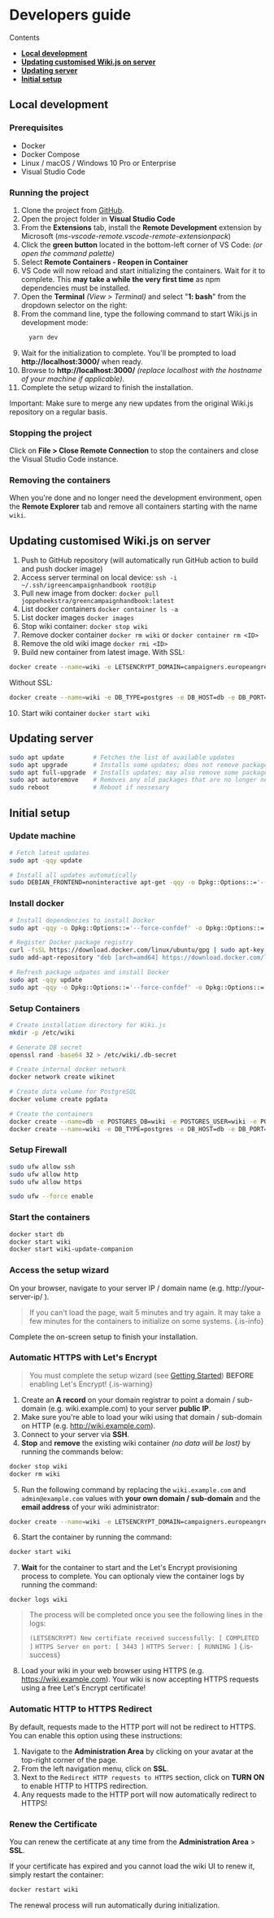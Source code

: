 # Developers guide
Contents
- **[Local development](#local-development)**
- **[Updating customised Wiki.js on server](#updating-customised-wikijs-on-server)**
- **[Updating server](#updating-server)**
- **[Initial setup](#initial-setup)**

## Local development

### Prerequisites

* Docker
* Docker Compose
* Linux / macOS / Windows 10 Pro or Enterprise
* Visual Studio Code

### Running the project
1. Clone the project from [GitHub](https://github.com/Requarks/wiki).
2. Open the project folder in **Visual Studio Code**
3. From the **Extensions** tab, install the **Remote Development** extension by Microsoft (*ms-vscode-remote.vscode-remote-extensionpack*)
4. Click the **green button** located in the bottom-left corner of VS Code: *(or open the command palette)*
5. Select **Remote Containers - Reopen in Container**
6. VS Code will now reload and start initializing the containers. Wait for it to complete. This **may take a while the very first time** as npm dependencies must be installed.
7. Open the **Terminal** *(View > Terminal)* and select "**1: bash**" from the dropdown selector on the right:
8. From the command line, type the following command to start Wiki.js in development mode:
    ```bash
      yarn dev
    ```
9. Wait for the initialization to complete. You'll be prompted to load **http://localhost:3000/** when ready.
9. Browse to **http://localhost:3000/** _(replace localhost with the hostname of your machine if applicable)_.
10. Complete the setup wizard to finish the installation.

Important: Make sure to merge any new updates from the original Wiki.js repository on a regular basis. 

### Stopping the project

Click on **File > Close Remote Connection** to stop the containers and close the Visual Studio Code instance.

### Removing the containers

When you're done and no longer need the development environment, open the **Remote Explorer** tab and remove all containers starting with the name `wiki`.

## Updating customised Wiki.js on server
1. Push to GitHub repository (will automatically run GitHub action to build and push docker image)
2. Access server terminal on local device: ```ssh -i ~/.ssh/igreencampaignhandbook root@ip```
3. Pull new image from docker: ```docker pull joppehoekstra/greencampaignhandbook:latest```
4. List docker containers ```docker container ls -a```
5. List docker images ```docker images```
6. Stop wiki container: ```docker stop wiki```
7. Remove docker container ```docker rm wiki``` or ```docker container rm <ID>```
8. Remove the old wiki image ```docker rmi <ID>```
9. Build new container from latest image.
With SSL:
```bash
docker create --name=wiki -e LETSENCRYPT_DOMAIN=campaigners.europeangreens.eu -e LETSENCRYPT_EMAIL=hey@joppehoekstra.nl -e SSL_ACTIVE=1 -e DB_TYPE=postgres -e DB_HOST=db -e DB_PORT=5432 -e DB_PASS_FILE=/etc/wiki/.db-secret -v /etc/wiki/.db-secret:/etc/wiki/.db-secret:ro -e DB_USER=wiki -e DB_NAME=wiki -e UPGRADE_COMPANION=0 --restart=unless-stopped -h wiki --network=wikinet -p 80:3000 -p 443:3443 joppehoekstra/greencampaignhandbook:latest
```

Without SSL:
```bash
docker create --name=wiki -e DB_TYPE=postgres -e DB_HOST=db -e DB_PORT=5432 -e DB_PASS_FILE=/etc/wiki/.db-secret -v /etc/wiki/.db-secret:/etc/wiki/.db-secret:ro -e DB_USER=wiki -e DB_NAME=wiki -e UPGRADE_COMPANION=0 --restart=unless-stopped -h wiki --network=wikinet -p 80:3000 -p 443:3443 joppehoekstra/greencampaignhandbook:latest
```

10. Start wiki container ```docker start wiki```

## Updating server
```bash
sudo apt update        # Fetches the list of available updates
sudo apt upgrade       # Installs some updates; does not remove packages
sudo apt full-upgrade  # Installs updates; may also remove some packages, if needed
sudo apt autoremove    # Removes any old packages that are no longer needed
sudo reboot            # Reboot if nessesary
```

## Initial setup
### Update machine
```bash
# Fetch latest updates
sudo apt -qqy update

# Install all updates automatically
sudo DEBIAN_FRONTEND=noninteractive apt-get -qqy -o Dpkg::Options::='--force-confdef' -o Dpkg::Options::='--force-confold' dist-upgrade
```
### Install docker
```bash
# Install dependencies to install Docker
sudo apt -qqy -o Dpkg::Options::='--force-confdef' -o Dpkg::Options::='--force-confold' install apt-transport-https ca-certificates curl gnupg-agent software-properties-common openssl

# Register Docker package registry
curl -fsSL https://download.docker.com/linux/ubuntu/gpg | sudo apt-key add -
sudo add-apt-repository "deb [arch=amd64] https://download.docker.com/linux/ubuntu $(lsb_release -cs) stable"

# Refresh package udpates and install Docker
sudo apt -qqy update
sudo apt -qqy -o Dpkg::Options::='--force-confdef' -o Dpkg::Options::='--force-confold' install docker-ce docker-ce-cli containerd.io
```
### Setup Containers
```bash
# Create installation directory for Wiki.js
mkdir -p /etc/wiki

# Generate DB secret
openssl rand -base64 32 > /etc/wiki/.db-secret

# Create internal docker network
docker network create wikinet

# Create data volume for PostgreSQL
docker volume create pgdata

# Create the containers
docker create --name=db -e POSTGRES_DB=wiki -e POSTGRES_USER=wiki -e POSTGRES_PASSWORD_FILE=/etc/wiki/.db-secret -v /etc/wiki/.db-secret:/etc/wiki/.db-secret:ro -v pgdata:/var/lib/postgresql/data --restart=unless-stopped -h db --network=wikinet postgres:11
docker create --name=wiki -e DB_TYPE=postgres -e DB_HOST=db -e DB_PORT=5432 -e DB_PASS_FILE=/etc/wiki/.db-secret -v /etc/wiki/.db-secret:/etc/wiki/.db-secret:ro -e DB_USER=wiki -e DB_NAME=wiki -e UPGRADE_COMPANION=0 --restart=unless-stopped -h wiki --network=wikinet -p 80:3000 -p 443:3443 joppehoekstra/greencampaignhandbook:latest
```

### Setup Firewall

```bash
sudo ufw allow ssh
sudo ufw allow http
sudo ufw allow https

sudo ufw --force enable
```

### Start the containers

```bash
docker start db
docker start wiki
docker start wiki-update-companion
```

### Access the setup wizard

On your browser, navigate to your server IP / domain name (e.g. http://your-server-ip/ ).

> If you can't load the page, wait 5 minutes and try again. It may take a few minutes for the containers to initialize on some systems.
{.is-info}

Complete the on-screen setup to finish your installation.

### Automatic HTTPS with Let's Encrypt

> You must complete the setup wizard (see [Getting Started](#getting-started)) **BEFORE** enabling Let's Encrypt!
{.is-warning}

1. Create an **A record** on your domain registrar to point a domain / sub-domain (e.g. wiki.example.com) to your server **public IP**.
2. Make sure you're able to load your wiki using that domain / sub-domain on HTTP (e.g. http://wiki.example.com).
3. Connect to your server via **SSH**.
4. **Stop** and **remove** the existing wiki container *(no data will be lost)* by running the commands below:

```bash
docker stop wiki
docker rm wiki
```

5. Run the following command by replacing the `wiki.example.com` and `admin@example.com` values with **your own domain / sub-domain** and the **email address** of your wiki administrator:

```bash
docker create --name=wiki -e LETSENCRYPT_DOMAIN=campaigners.europeangreens.eu -e LETSENCRYPT_EMAIL=hey@joppehoekstra.nl -e SSL_ACTIVE=1 -e DB_TYPE=postgres -e DB_HOST=db -e DB_PORT=5432 -e DB_PASS_FILE=/etc/wiki/.db-secret -v /etc/wiki/.db-secret:/etc/wiki/.db-secret:ro -e DB_USER=wiki -e DB_NAME=wiki -e UPGRADE_COMPANION=0 --restart=unless-stopped -h wiki --network=wikinet -p 80:3000 -p 443:3443 joppehoekstra/greencampaignhandbook:latest
```

6. Start the container by running the command:
```bash
docker start wiki
```

7. **Wait** for the container to start and the Let's Encrypt provisioning process to complete. You can optionaly view the container logs by running the command:
```
docker logs wiki
```
> The process will be completed once you see the following lines in the logs:
>
> `(LETSENCRYPT) New certifiate received successfully: [ COMPLETED ]`
> `HTTPS Server on port: [ 3443 ]`
> `HTTPS Server: [ RUNNING ]`
{.is-success}

8. Load your wiki in your web browser using HTTPS (e.g. https://wiki.example.com). Your wiki is now accepting HTTPS requests using a free Let's Encrypt certificate!

### Automatic HTTP to HTTPS Redirect

By default, requests made to the HTTP port will not be redirect to HTTPS. You can enable this option using these instructions:

1. Navigate to the **Administration Area** by clicking on your avatar at the top-right corner of the page.
2. From the left navigation menu, click on **SSL**.
3. Next to the `Redirect HTTP requests to HTTPS` section, click on **TURN ON** to enable HTTP to HTTPS redirection.
4. Any requests made to the HTTP port will now automatically redirect to HTTPS!

### Renew the Certificate

You can renew the certificate at any time from the **Administration Area** > **SSL**.

If your certificate has expired and you cannot load the wiki UI to renew it, simply restart the container:

```bash
docker restart wiki
```

The renewal process will run automatically during initialization.


